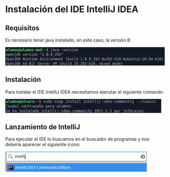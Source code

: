 # Instalación del IDE IntelliJ IDEA

## Requisitos

Es necesario tener java instalado, en este caso, la versión 8:

<img src="img/01.png">

## Instalación

Para instalar el IDE IntelliJ IDEA necesitamos ejecutar el siguiente comando:

<img src="img/02.png">

## Lanzamiento de IntelliJ

Para ejecutar el IDE lo buscamos en el buscador de programas y nos debería aparecer el siguiente icono:

<img src="img/03.png">
